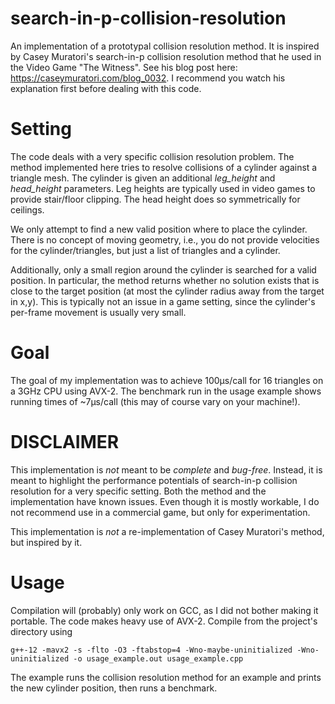 # search-in-p-collision-resolution
An implementation of a prototypal collision resolution method. It is inspired by Casey Muratori's search-in-p collision resolution method that he used in the Video Game "The Witness".
See his blog post here: https://caseymuratori.com/blog_0032. I recommend you watch his explanation first before dealing with this code.

# Setting
The code deals with a very specific collision resolution problem.
The method implemented here tries to resolve collisions of a cylinder against a triangle mesh.
The cylinder is given an additional _leg_height_ and _head_height_ parameters. Leg heights are
typically used in video games to provide stair/floor clipping. The head height does so symmetrically for ceilings.

We only attempt to find a new valid position where to place the cylinder.
There is no concept of moving geometry, i.e., you do not provide
velocities for the cylinder/triangles, but just a list of triangles and a cylinder.

Additionally, only a small region around the cylinder is searched for a valid position.
In particular, the method returns whether no solution exists that is close to the target position
(at most the cylinder radius away from the target in x,y). This is typically not an issue in a game
setting, since the cylinder's per-frame movement is usually very small.

# Goal

The goal of my implementation was to achieve 100µs/call for 16 triangles on a 3GHz CPU using AVX-2.
The benchmark run in the usage example shows running times of ~7µs/call (this may of course vary on your machine!).

# DISCLAIMER

This implementation is _not_ meant to be _complete_ and _bug-free_. Instead, it is meant to highlight the
performance potentials of search-in-p collision resolution for a very specific setting. Both the method and
the implementation have known issues. Even though it is mostly workable, I do not recommend use in
a commercial game, but only for experimentation.

This implementation is _not_ a re-implementation of Casey Muratori's method, but inspired by it.

# Usage

Compilation will (probably) only work on GCC, as I did not bother making it portable. The code
makes heavy use of AVX-2. Compile from the project's directory using

```
g++-12 -mavx2 -s -flto -O3 -ftabstop=4 -Wno-maybe-uninitialized -Wno-uninitialized -o usage_example.out usage_example.cpp
```

The example runs the collision resolution method for an example and prints the new cylinder position, then
runs a benchmark.
